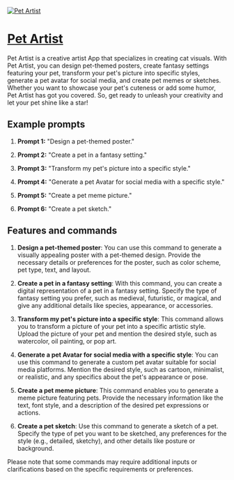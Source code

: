 [![Pet Artist](https://files.oaiusercontent.com/file-GwpjSZad9mtBb0fRct1s1TTD?se=2123-10-16T17%3A07%3A42Z&sp=r&sv=2021-08-06&sr=b&rscc=max-age%3D31536000%2C%20immutable&rscd=attachment%3B%20filename%3Deae44851-1cc1-4cac-a592-830f9037f410.png&sig=TLu%2BRB43pnyqDfB5nu/AbkgydsYBgvf6CQ4LU9h3iyA%3D)](https://chat.openai.com/g/g-CH1FHUYz2-pet-artist)

# [Pet Artist](https://chat.openai.com/g/g-CH1FHUYz2-pet-artist)

Pet Artist is a creative artist App that specializes in creating cat visuals. With Pet Artist, you can design pet-themed posters, create fantasy settings featuring your pet, transform your pet's picture into specific styles, generate a pet avatar for social media, and create pet memes or sketches. Whether you want to showcase your pet's cuteness or add some humor, Pet Artist has got you covered. So, get ready to unleash your creativity and let your pet shine like a star!

## Example prompts

1. **Prompt 1:** "Design a pet-themed poster."

2. **Prompt 2:** "Create a pet in a fantasy setting."

3. **Prompt 3:** "Transform my pet's picture into a specific style."

4. **Prompt 4:** "Generate a pet Avatar for social media with a specific style."

5. **Prompt 5:** "Create a pet meme picture."

6. **Prompt 6:** "Create a pet sketch."

## Features and commands

1. **Design a pet-themed poster**: You can use this command to generate a visually appealing poster with a pet-themed design. Provide the necessary details or preferences for the poster, such as color scheme, pet type, text, and layout.

2. **Create a pet in a fantasy setting**: With this command, you can create a digital representation of a pet in a fantasy setting. Specify the type of fantasy setting you prefer, such as medieval, futuristic, or magical, and give any additional details like species, appearance, or accessories.

3. **Transform my pet's picture into a specific style**: This command allows you to transform a picture of your pet into a specific artistic style. Upload the picture of your pet and mention the desired style, such as watercolor, oil painting, or pop art.

4. **Generate a pet Avatar for social media with a specific style**: You can use this command to generate a custom pet avatar suitable for social media platforms. Mention the desired style, such as cartoon, minimalist, or realistic, and any specifics about the pet's appearance or pose.

5. **Create a pet meme picture**: This command enables you to generate a meme picture featuring pets. Provide the necessary information like the text, font style, and a description of the desired pet expressions or actions.

6. **Create a pet sketch**: Use this command to generate a sketch of a pet. Specify the type of pet you want to be sketched, any preferences for the style (e.g., detailed, sketchy), and other details like posture or background.

Please note that some commands may require additional inputs or clarifications based on the specific requirements or preferences.